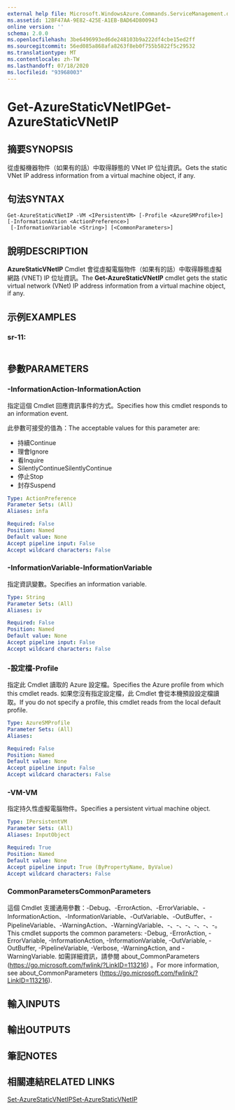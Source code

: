 ```yaml
---
external help file: Microsoft.WindowsAzure.Commands.ServiceManagement.dll-Help.xml
ms.assetid: 12BF47AA-9E82-425E-A1EB-BAD64D800943
online version: ''
schema: 2.0.0
ms.openlocfilehash: 3be6496993ed6de248103b9a222df4cbe15ed2ff
ms.sourcegitcommit: 56ed085a868afa8263f8eb0f755b5822f5c29532
ms.translationtype: MT
ms.contentlocale: zh-TW
ms.lasthandoff: 07/18/2020
ms.locfileid: "93968003"
---
```

# <span data-ttu-id="c482d-101">Get-AzureStaticVNetIP</span><span class="sxs-lookup"><span data-stu-id="c482d-101">Get-AzureStaticVNetIP</span></span>

## <span data-ttu-id="c482d-102">摘要</span><span class="sxs-lookup"><span data-stu-id="c482d-102">SYNOPSIS</span></span>
<span data-ttu-id="c482d-103">從虛擬機器物件（如果有的話）中取得靜態的 VNet IP 位址資訊。</span><span class="sxs-lookup"><span data-stu-id="c482d-103">Gets the static VNet IP address information from a virtual machine object, if any.</span></span>

## <span data-ttu-id="c482d-104">句法</span><span class="sxs-lookup"><span data-stu-id="c482d-104">SYNTAX</span></span>

```
Get-AzureStaticVNetIP -VM <IPersistentVM> [-Profile <AzureSMProfile>] [-InformationAction <ActionPreference>]
 [-InformationVariable <String>] [<CommonParameters>]
```

## <span data-ttu-id="c482d-105">說明</span><span class="sxs-lookup"><span data-stu-id="c482d-105">DESCRIPTION</span></span>
<span data-ttu-id="c482d-106">**AzureStaticVNetIP** Cmdlet 會從虛擬電腦物件（如果有的話）中取得靜態虛擬網路 (VNET) IP 位址資訊。</span><span class="sxs-lookup"><span data-stu-id="c482d-106">The **Get-AzureStaticVNetIP** cmdlet gets the static virtual network (VNet) IP address information from a virtual machine object, if any.</span></span>

## <span data-ttu-id="c482d-107">示例</span><span class="sxs-lookup"><span data-stu-id="c482d-107">EXAMPLES</span></span>

### <span data-ttu-id="c482d-108">sr-1</span><span class="sxs-lookup"><span data-stu-id="c482d-108">1:</span></span>
```

```

## <span data-ttu-id="c482d-109">參數</span><span class="sxs-lookup"><span data-stu-id="c482d-109">PARAMETERS</span></span>

### <span data-ttu-id="c482d-110">-InformationAction</span><span class="sxs-lookup"><span data-stu-id="c482d-110">-InformationAction</span></span>
<span data-ttu-id="c482d-111">指定這個 Cmdlet 回應資訊事件的方式。</span><span class="sxs-lookup"><span data-stu-id="c482d-111">Specifies how this cmdlet responds to an information event.</span></span>

<span data-ttu-id="c482d-112">此參數可接受的值為：</span><span class="sxs-lookup"><span data-stu-id="c482d-112">The acceptable values for this parameter are:</span></span>

- <span data-ttu-id="c482d-113">持續</span><span class="sxs-lookup"><span data-stu-id="c482d-113">Continue</span></span>
- <span data-ttu-id="c482d-114">理會</span><span class="sxs-lookup"><span data-stu-id="c482d-114">Ignore</span></span>
- <span data-ttu-id="c482d-115">看</span><span class="sxs-lookup"><span data-stu-id="c482d-115">Inquire</span></span>
- <span data-ttu-id="c482d-116">SilentlyContinue</span><span class="sxs-lookup"><span data-stu-id="c482d-116">SilentlyContinue</span></span>
- <span data-ttu-id="c482d-117">停止</span><span class="sxs-lookup"><span data-stu-id="c482d-117">Stop</span></span>
- <span data-ttu-id="c482d-118">封存</span><span class="sxs-lookup"><span data-stu-id="c482d-118">Suspend</span></span>

```yaml
Type: ActionPreference
Parameter Sets: (All)
Aliases: infa

Required: False
Position: Named
Default value: None
Accept pipeline input: False
Accept wildcard characters: False
```

### <span data-ttu-id="c482d-119">-InformationVariable</span><span class="sxs-lookup"><span data-stu-id="c482d-119">-InformationVariable</span></span>
<span data-ttu-id="c482d-120">指定資訊變數。</span><span class="sxs-lookup"><span data-stu-id="c482d-120">Specifies an information variable.</span></span>

```yaml
Type: String
Parameter Sets: (All)
Aliases: iv

Required: False
Position: Named
Default value: None
Accept pipeline input: False
Accept wildcard characters: False
```

### <span data-ttu-id="c482d-121">-設定檔</span><span class="sxs-lookup"><span data-stu-id="c482d-121">-Profile</span></span>
<span data-ttu-id="c482d-122">指定此 Cmdlet 讀取的 Azure 設定檔。</span><span class="sxs-lookup"><span data-stu-id="c482d-122">Specifies the Azure profile from which this cmdlet reads.</span></span>
<span data-ttu-id="c482d-123">如果您沒有指定設定檔，此 Cmdlet 會從本機預設設定檔讀取。</span><span class="sxs-lookup"><span data-stu-id="c482d-123">If you do not specify a profile, this cmdlet reads from the local default profile.</span></span>

```yaml
Type: AzureSMProfile
Parameter Sets: (All)
Aliases: 

Required: False
Position: Named
Default value: None
Accept pipeline input: False
Accept wildcard characters: False
```

### <span data-ttu-id="c482d-124">-VM</span><span class="sxs-lookup"><span data-stu-id="c482d-124">-VM</span></span>
<span data-ttu-id="c482d-125">指定持久性虛擬電腦物件。</span><span class="sxs-lookup"><span data-stu-id="c482d-125">Specifies a persistent virtual machine object.</span></span>

```yaml
Type: IPersistentVM
Parameter Sets: (All)
Aliases: InputObject

Required: True
Position: Named
Default value: None
Accept pipeline input: True (ByPropertyName, ByValue)
Accept wildcard characters: False
```

### <span data-ttu-id="c482d-126">CommonParameters</span><span class="sxs-lookup"><span data-stu-id="c482d-126">CommonParameters</span></span>
<span data-ttu-id="c482d-127">這個 Cmdlet 支援通用參數：-Debug、-ErrorAction、-ErrorVariable、-InformationAction、-InformationVariable、-OutVariable、-OutBuffer、-PipelineVariable、-WarningAction、-WarningVariable、-、-、-、-、-、-。</span><span class="sxs-lookup"><span data-stu-id="c482d-127">This cmdlet supports the common parameters: -Debug, -ErrorAction, -ErrorVariable, -InformationAction, -InformationVariable, -OutVariable, -OutBuffer, -PipelineVariable, -Verbose, -WarningAction, and -WarningVariable.</span></span> <span data-ttu-id="c482d-128">如需詳細資訊，請參閱 about_CommonParameters (https://go.microsoft.com/fwlink/?LinkID=113216) 。</span><span class="sxs-lookup"><span data-stu-id="c482d-128">For more information, see about_CommonParameters (https://go.microsoft.com/fwlink/?LinkID=113216).</span></span>

## <span data-ttu-id="c482d-129">輸入</span><span class="sxs-lookup"><span data-stu-id="c482d-129">INPUTS</span></span>

## <span data-ttu-id="c482d-130">輸出</span><span class="sxs-lookup"><span data-stu-id="c482d-130">OUTPUTS</span></span>

## <span data-ttu-id="c482d-131">筆記</span><span class="sxs-lookup"><span data-stu-id="c482d-131">NOTES</span></span>

## <span data-ttu-id="c482d-132">相關連結</span><span class="sxs-lookup"><span data-stu-id="c482d-132">RELATED LINKS</span></span>

[<span data-ttu-id="c482d-133">Set-AzureStaticVNetIP</span><span class="sxs-lookup"><span data-stu-id="c482d-133">Set-AzureStaticVNetIP</span></span>](./Set-AzureStaticVNetIP.md)


